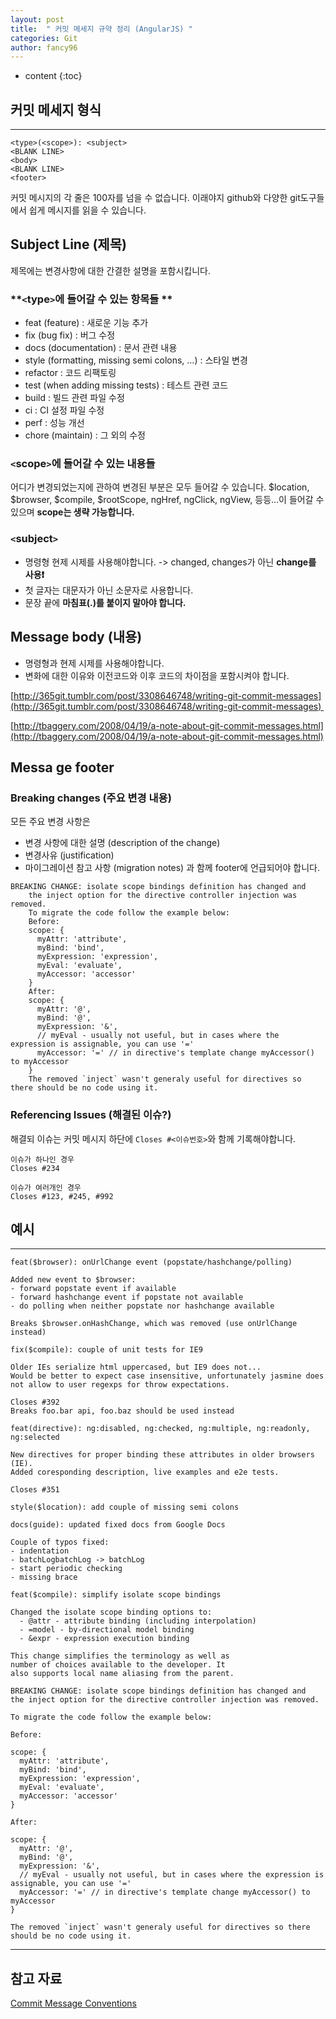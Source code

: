 ```yaml
---
layout: post
title:  " 커밋 메세지 규약 정리 (AngularJS) "
categories: Git
author: fancy96
---
```

* content
  {:toc}

## 커밋 메세지 형식

---

```
<type>(<scope>): <subject>
<BLANK LINE>
<body>
<BLANK LINE>
<footer>
```

커밋 메시지의 각 줄은 100자를 넘을 수 없습니다. 이래야지 github와 다양한 git도구들에서 쉽게 메시지를 읽을 수 있습니다.

## **Subject Line (제목)**

제목에는 변경사항에 대한 간결한 설명을 포함시킵니다.

### **`<`type`>`에 들어갈 수 있는 항목들 **

- feat (feature) : 새로운 기능 추가
- fix (bug fix) : 버그 수정
- docs (documentation) : 문서 관련 내용
- style (formatting, missing semi colons, …) : 스타일 변경
- refactor : 코드 리팩토링
- test (when adding missing tests) : 테스트 관련 코드
- build : 빌드 관련 파일 수정
- ci : CI 설정 파일 수정
- perf : 성능 개선
- chore (maintain) : 그 외의 수정

### **`<`scope`>`에 들어갈 수 있는 내용들**

어디가 변경되었는지에 관하여 변경된 부분은 모두 들어갈 수 있습니다. $location, $browser, $compile, $rootScope, ngHref, ngClick, ngView, 등등...이 들어갈 수 있으며 **scope는 생략 가능합니다.**

### **`<`subject`>`**

- 명령형 현제 시제를 사용해야합니다. -> changed, changes가 아닌 **change를 사용❗**
- 첫 글자는 대문자가 아닌 소문자로 사용합니다.
- 문장 끝에 **마침표(.)를 붙이지 말아야 합니다.**

## **Message body (내용)**

- 명령형과 현제 시제를 사용해야합니다.
- 변화에 대한 이유와 이전코드와 이후 코드의 차이점을 포함시켜야 합니다.

[http://365git.tumblr.com/post/3308646748/writing-git-commit-messages](http://365git.tumblr.com/post/3308646748/writing-git-commit-messages) 

[http://tbaggery.com/2008/04/19/a-note-about-git-commit-messages.html](http://tbaggery.com/2008/04/19/a-note-about-git-commit-messages.html)

## **Messa ge footer**

### **Breaking changes (주요 변경 내용)**

모든 주요 변경 사항은

- 변경 사항에 대한 설명 (description of the change)
- 변경사유 (justification)
- 마이그레이션 참고 사항 (migration notes) 과 함께 footer에 언급되어야 합니다.

```
BREAKING CHANGE: isolate scope bindings definition has changed and
    the inject option for the directive controller injection was removed.
    To migrate the code follow the example below:
    Before:
    scope: {
      myAttr: 'attribute',
      myBind: 'bind',
      myExpression: 'expression',
      myEval: 'evaluate',
      myAccessor: 'accessor'
    }
    After:
    scope: {
      myAttr: '@',
      myBind: '@',
      myExpression: '&',
      // myEval - usually not useful, but in cases where the expression is assignable, you can use '='
      myAccessor: '=' // in directive's template change myAccessor() to myAccessor
    }
    The removed `inject` wasn't generaly useful for directives so there should be no code using it.
```

### **Referencing Issues (해결된 이슈?)**

해결되 이슈는 커밋 메시지 하단에 `Closes #<이슈번호>`와 함께 기록해야합니다.

```
이슈가 하나인 경우
Closes #234

이슈가 여러개인 경우
Closes #123, #245, #992
```

## 예시

---

```
feat($browser): onUrlChange event (popstate/hashchange/polling)

Added new event to $browser:
- forward popstate event if available
- forward hashchange event if popstate not available
- do polling when neither popstate nor hashchange available

Breaks $browser.onHashChange, which was removed (use onUrlChange instead)

```

```
fix($compile): couple of unit tests for IE9

Older IEs serialize html uppercased, but IE9 does not...
Would be better to expect case insensitive, unfortunately jasmine does
not allow to user regexps for throw expectations.

Closes #392
Breaks foo.bar api, foo.baz should be used instead

```

```
feat(directive): ng:disabled, ng:checked, ng:multiple, ng:readonly, ng:selected

New directives for proper binding these attributes in older browsers (IE).
Added coresponding description, live examples and e2e tests.

Closes #351

```

```
style($location): add couple of missing semi colons

```

```
docs(guide): updated fixed docs from Google Docs

Couple of typos fixed:
- indentation
- batchLogbatchLog -> batchLog
- start periodic checking
- missing brace

```

```
feat($compile): simplify isolate scope bindings

Changed the isolate scope binding options to:
  - @attr - attribute binding (including interpolation)
  - =model - by-directional model binding
  - &expr - expression execution binding

This change simplifies the terminology as well as
number of choices available to the developer. It
also supports local name aliasing from the parent.

BREAKING CHANGE: isolate scope bindings definition has changed and
the inject option for the directive controller injection was removed.

To migrate the code follow the example below:

Before:

scope: {
  myAttr: 'attribute',
  myBind: 'bind',
  myExpression: 'expression',
  myEval: 'evaluate',
  myAccessor: 'accessor'
}

After:

scope: {
  myAttr: '@',
  myBind: '@',
  myExpression: '&',
  // myEval - usually not useful, but in cases where the expression is assignable, you can use '='
  myAccessor: '=' // in directive's template change myAccessor() to myAccessor
}

The removed `inject` wasn't generaly useful for directives so there should be no code using it.
```

---

## 참고 자료

[Commit Message Conventions](https://gist.github.com/stephenparish/9941e89d80e2bc58a153)